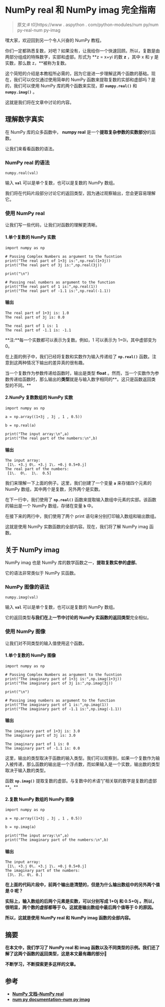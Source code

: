 # NumPy real 和 NumPy imag 完全指南

> 原文:# t0]https://www . aspython . com/python-modules/num py/num py-real-num py-imag

嘿大家，欢迎回到另一个令人兴奋的 NumPy 教程。

你们一定都熟悉复数，对吧？如果没有，让我给你一个快速回顾。所以，复数是由两部分组成的特殊数字，实部和虚部。形式为 **z = x+yi 的数 **z** ，其中 x 和 y 是实数，那么数 z，**被称为复数。

这个简短的介绍是本教程所必需的，因为它是进一步理解这两个函数的基础。现在，我们可以仅仅通过使用简单的 NumPy 函数来提取复数的实部和虚部吗？是的，我们可以使用 NumPy 库的两个函数来实现，即 **`numpy.real()`** 和 **`numpy.imag()`** 。

这就是我们将在文章中讨论的内容。

## 理解数字真实

在 NumPy 库的众多函数中， **numpy real** 是一个**提取复杂参数的实数部分**的函数。

让我们来看看函数的语法。

### NumPy real 的语法

```
numpy.real(val)

```

输入 **`val`** 可以是单个复数，也可以是复数的 NumPy 数组。

我们将在代码片段部分讨论它的返回类型，因为通过观察输出，您会更容易理解它。

### 使用 NumPy real

让我们写一些代码，让我们对函数的理解更清晰。

#### 1.单个复数的 NumPy 实数

```
import numpy as np

# Passing Complex Numbers as argument to the fucntion
print("The real part of 1+3j is:",np.real(1+3j))
print("The real part of 3j is:",np.real(3j))

print("\n")

# Passing real numbers as argument to the function
print("The real part of 1 is:",np.real(1))
print("The real part of -1.1 is:",np.real(-1.1))

```

#### 输出

```
The real part of 1+3j is: 1.0
The real part of 3j is: 0.0

The real part of 1 is: 1
The real part of -1.1 is: -1.1

```

**注:**每一个实数都可以表示为复数。例如，1 可以表示为 1+0i，其中虚部变为 0。

在上面的例子中，我们已经将复数和实数作为输入传递给了 **`np.real()`** 函数。注意到这两种情况下输出的差异真的很有趣。

当一个复数作为参数传递给函数时，输出是类型 **float** 。然而，当一个实数作为参数传递给函数时，那么输出的**类型**就是与输入数字相同的**。这只是函数返回类型的不同。**

#### 2.NumPy 复数数组的 NumPy 实数

```
import numpy as np

a = np.array((1+3j , 3j , 1 , 0.5))

b = np.real(a)

print("The input array:\n",a)
print("The real part of the numbers:\n",b)

```

#### 输出

```
The input array:
 [1\. +3.j 0\. +3.j 1\. +0.j 0.5+0.j]
The real part of the numbers:
 [1\.  0\.  1\.  0.5]

```

我们来理解一下上面的例子。这里，我们创建了一个变量 **`a`** 来存储四个元素的 NumPy 数组，其中两个是复数，另外两个是实数。

在下一行中，我们使用了 **`np.real()`** 函数来提取输入数组中元素的实部。该函数的输出是一个 NumPy 数组，存储在变量 **`b`** 中。

在接下来的两行中，我们使用了两个 print 语句来分别打印输入数组和输出数组。

这就是使用 NumPy 实数函数的全部内容。现在，我们将了解 NumPy imag 函数。

## 关于 NumPy imag

NumPy imag 也是 NumPy 库的数学函数之一，**提取复数实参的虚部**。

它的语法非常类似于 NumPy 实函数。

### NumPy 图像的语法

```
numpy.imag(val)

```

输入 **`val`** 可以是单个复数，也可以是复数的 NumPy 数组。

它的返回类型**与我们在上一节中讨论的 NumPy 实函数的返回类型**完全相似。

### 使用 NumPy 图像

让我们对不同类型的输入值使用这个函数。

#### 1.单个复数的 NumPy 图像

```
import numpy as np

# Passing Complex Numbers as argument to the fucntion
print("The imaginary part of 1+3j is:",np.imag(1+3j))
print("The imaginary part of 3j is:",np.imag(3j))

print("\n")

# Passing imag numbers as argument to the function
print("The imaginary part of 1 is:",np.imag(1))
print("The imaginary part of -1.1 is:",np.imag(-1.1))

```

#### 输出

```
The imaginary part of 1+3j is: 3.0
The imaginary part of 3j is: 3.0

The imaginary part of 1 is: 0
The imaginary part of -1.1 is: 0.0

```

这里，输出的类型取决于函数的输入类型。我们可以观察到，如果一个复数作为输入被传递，那么函数的输出是一个浮点数，而如果输入是一个实数，输出数的类型取决于输入数的类型。

函数 **`np.imag()`** 提取复数的虚部。与复数中的术语“j”相关联的数字是复数的虚部**。**

#### **2.复数 NumPy 数组的 NumPy 图像**

```
import numpy as np

a = np.array((1+3j , 3j , 1 , 0.5))

b = np.imag(a)

print("The input array:\n",a)
print("The imaginary part of the numbers:\n",b) 
```

#### **输出**

```
The input array:
 [1\. +3.j 0\. +3.j 1\. +0.j 0.5+0.j]
The imaginary part of the numbers:
 [3\. 3\. 0\. 0.] 
```

**在上面的代码片段中，前两个输出是清楚的，但是为什么输出数组中的另外两个值是 0 呢？**

**实际上，输入数组的后两个元素是实数，可以分别写成 **1+0j** 和 **0.5+0j** 。所以，很明显，两个数的虚部都等于 0。这就是输出数组中最后两个值等于 0 的原因。**

**所以，这就是使用 NumPy real 和 NumPy imag 函数的全部内容。**

## **摘要**

**在本文中，我们学习了 NumPy real 和 imag 函数以及不同类型的示例。我们还了解了这两个函数的返回类型，这是本文最有趣的部分🙂**

**不断学习，不断探索更多这样的文章。**

## **参考**

*   **[NumPy 文档–NumPy real](https://numpy.org/doc/stable/reference/generated/numpy.real.html)**
*   **[num py documentation–num py imag](https://numpy.org/doc/stable/reference/generated/numpy.imag.html)**